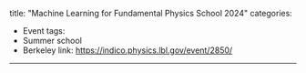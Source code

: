 title: "Machine Learning for Fundamental Physics School 2024"
categories:
  - Event
tags:
  - Summer school
  - Berkeley
link: https://indico.physics.lbl.gov/event/2850/
---
